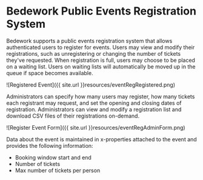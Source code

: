 # Bedework Public Events Registration System

Bedework supports a public events registration system that allows authenticated users to register for events. Users may view and modify their registrations, such as unregistering or changing the number of tickets they've requested. When registration is full, users may choose to be placed on a waiting list. Users on waiting lists will automatically be moved up in the queue if space becomes available.

![Registered Event]({{ site.url }}resources/eventRegRegistered.png)

Administrators can specify how many users may register, how many tickets each registrant may request, and set the opening and closing dates of registration.  Administrators can view and modify a registration list and download CSV files of their registrations on-demand.

![Register Event Form]({{ site.url }}resources/eventRegAdminForm.png)

Data about the event is maintained in x-properties attached to the event and provides the following information:

  * Booking window start and end
  * Number of tickets
  * Max number of tickets per person

